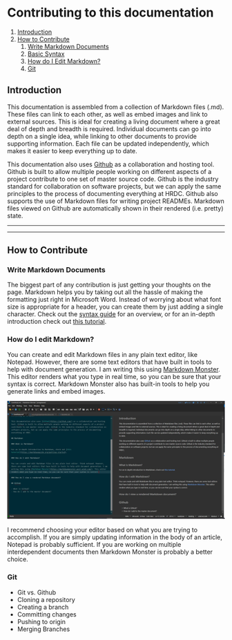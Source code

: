# Contributing to this documentation

1. [Introduction](#introduction)
1. [How to Contribute](#how-to-contribute)
   1. [Write Markdown Documents](#write-markdown-documents)
   1. [Basic Syntax](#basic-syntax)
   1. [How do I Edit Markdown?](#how-do-i-edit-markdown)
   1. [Git](#git)

## Introduction

This documentation is assembled from a collection of Markdown files (.md). These files can link to each other, as well as embed images and link to external sources. This is ideal for creating a living document where a great deal of depth and breadth is required. Individual documents can go into depth on a single idea, while linking to other documents to provide supporting information. Each file can be updated independently, which makes it easier to keep everything up to date.

This documentation also uses [Github](https://github.com/) as a collaboration and hosting tool. Github is built to allow multiple people working on different aspects of a project contribute to one set of master source code. Github is the industry standard for collaboration on software projects, but we can apply the same principles to the process of documenting everything at HRDC. Github also supports the use of Markdown files for writing project READMEs. Markdown files viewed on Github are automatically shown in their rendered (i.e. pretty) state.

---
---

## How to Contribute

### Write Markdown Documents

The biggest part of any contribution is just getting your thoughts on the page. Markdown helps you by taking out all the hassle of making the formatting just right in Microsoft Word. Instead of worrying about what font size is appropriate for a header, you can create them by just adding a single character. Check out the [syntax guide](markdownguide.md) for an overview, or for an in-depth introduction check out [this tutorial](https://markdownguide.org/getting-started).




### How do I edit Markdown?

You can create and edit Markdown files in any plain text editor, like Notepad. However, there are some text editors that have built in tools to help with document generation. I am writing this using [Markdown Monster](https://markdownmonster.west-wind.com/). This editor renders what you type in real time, so you can be sure that your syntax is correct. Markdown Monster also has built-in tools to help you generate links and embed images.

![Markdown Monster](../Images/markdownmonster.JPG)

I recommend choosing your editor based on what you are trying to accomplish. If you are simply updating information in the body of an article, Notepad is probably sufficient. If you are working on multiple interdependent documents then Markdown Monster is probably a better choice.

### Git

- Git vs. Github
- Cloning a repository
- Creating a branch
- Committing changes
- Pushing to origin
- Merging Branches